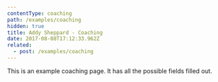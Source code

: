 ```yaml
---
contentType: coaching
path: /examples/coaching
hidden: true
title: Addy Sheppard - Coaching
date: 2017-08-08T17:12:33.962Z
related:
  - post: /examples/coaching
---
```

This is an example coaching page. It has all the possible fields filled out.